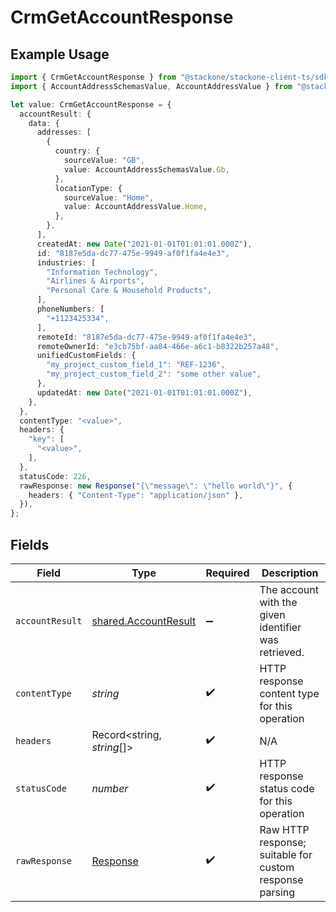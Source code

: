 # CrmGetAccountResponse

## Example Usage

```typescript
import { CrmGetAccountResponse } from "@stackone/stackone-client-ts/sdk/models/operations";
import { AccountAddressSchemasValue, AccountAddressValue } from "@stackone/stackone-client-ts/sdk/models/shared";

let value: CrmGetAccountResponse = {
  accountResult: {
    data: {
      addresses: [
        {
          country: {
            sourceValue: "GB",
            value: AccountAddressSchemasValue.Gb,
          },
          locationType: {
            sourceValue: "Home",
            value: AccountAddressValue.Home,
          },
        },
      ],
      createdAt: new Date("2021-01-01T01:01:01.000Z"),
      id: "8187e5da-dc77-475e-9949-af0f1fa4e4e3",
      industries: [
        "Information Technology",
        "Airlines & Airports",
        "Personal Care & Household Products",
      ],
      phoneNumbers: [
        "+1123425334",
      ],
      remoteId: "8187e5da-dc77-475e-9949-af0f1fa4e4e3",
      remoteOwnerId: "e3cb75bf-aa84-466e-a6c1-b8322b257a48",
      unifiedCustomFields: {
        "my_project_custom_field_1": "REF-1236",
        "my_project_custom_field_2": "some other value",
      },
      updatedAt: new Date("2021-01-01T01:01:01.000Z"),
    },
  },
  contentType: "<value>",
  headers: {
    "key": [
      "<value>",
    ],
  },
  statusCode: 226,
  rawResponse: new Response("{\"message\": \"hello world\"}", {
    headers: { "Content-Type": "application/json" },
  }),
};
```

## Fields

| Field                                                                 | Type                                                                  | Required                                                              | Description                                                           |
| --------------------------------------------------------------------- | --------------------------------------------------------------------- | --------------------------------------------------------------------- | --------------------------------------------------------------------- |
| `accountResult`                                                       | [shared.AccountResult](../../../sdk/models/shared/accountresult.md)   | :heavy_minus_sign:                                                    | The account with the given identifier was retrieved.                  |
| `contentType`                                                         | *string*                                                              | :heavy_check_mark:                                                    | HTTP response content type for this operation                         |
| `headers`                                                             | Record<string, *string*[]>                                            | :heavy_check_mark:                                                    | N/A                                                                   |
| `statusCode`                                                          | *number*                                                              | :heavy_check_mark:                                                    | HTTP response status code for this operation                          |
| `rawResponse`                                                         | [Response](https://developer.mozilla.org/en-US/docs/Web/API/Response) | :heavy_check_mark:                                                    | Raw HTTP response; suitable for custom response parsing               |